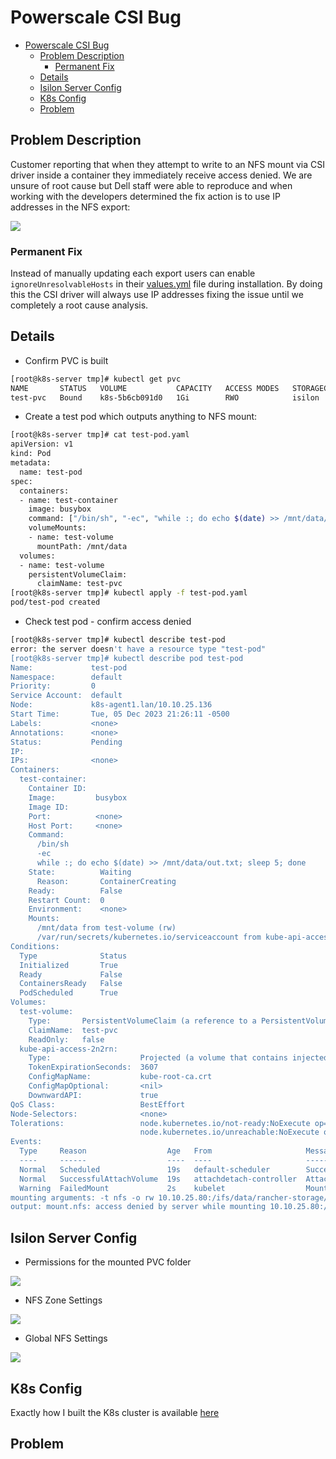# Powerscale CSI Bug

- [Powerscale CSI Bug](#powerscale-csi-bug)
  - [Problem Description](#problem-description)
    - [Permanent Fix](#permanent-fix)
  - [Details](#details)
  - [Isilon Server Config](#isilon-server-config)
  - [K8s Config](#k8s-config)
  - [Problem](#problem)

## Problem Description

Customer reporting that when they attempt to write to an NFS mount via CSI driver inside a container they immediately receive access denied. We are unsure of root cause but Dell staff were able to reproduce and when working with the developers determined the fix action is to use IP addresses in the NFS export:

![](images/2023-12-06-17-37-08.png)

### Permanent Fix

Instead of manually updating each export users can enable `ignoreUnresolvableHosts` in their [values.yml](https://github.com/dell/helm-charts/blob/c48cfd6bcd8390d3671e032672016407c5142f94/charts/csi-isilon/values.yaml#L342) file during installation. By doing this the CSI driver will always use IP addresses fixing the issue until we completely a root cause analysis.

## Details

- Confirm PVC is built

```bash
[root@k8s-server tmp]# kubectl get pvc
NAME       STATUS   VOLUME           CAPACITY   ACCESS MODES   STORAGECLASS   AGE
test-pvc   Bound    k8s-5b6cb091d0   1Gi        RWO            isilon         4h4m
```

- Create a test pod which outputs anything to NFS mount:

```bash
[root@k8s-server tmp]# cat test-pod.yaml
apiVersion: v1
kind: Pod
metadata:
  name: test-pod
spec:
  containers:
  - name: test-container
    image: busybox
    command: ["/bin/sh", "-ec", "while :; do echo $(date) >> /mnt/data/out.txt; sleep 5; done"]
    volumeMounts:
    - name: test-volume
      mountPath: /mnt/data
  volumes:
  - name: test-volume
    persistentVolumeClaim:
      claimName: test-pvc
[root@k8s-server tmp]# kubectl apply -f test-pod.yaml
pod/test-pod created
```

- Check test pod - confirm access denied

```bash
[root@k8s-server tmp]# kubectl describe test-pod
error: the server doesn't have a resource type "test-pod"
[root@k8s-server tmp]# kubectl describe pod test-pod
Name:             test-pod
Namespace:        default
Priority:         0
Service Account:  default
Node:             k8s-agent1.lan/10.10.25.136
Start Time:       Tue, 05 Dec 2023 21:26:11 -0500
Labels:           <none>
Annotations:      <none>
Status:           Pending
IP:
IPs:              <none>
Containers:
  test-container:
    Container ID:
    Image:         busybox
    Image ID:
    Port:          <none>
    Host Port:     <none>
    Command:
      /bin/sh
      -ec
      while :; do echo $(date) >> /mnt/data/out.txt; sleep 5; done
    State:          Waiting
      Reason:       ContainerCreating
    Ready:          False
    Restart Count:  0
    Environment:    <none>
    Mounts:
      /mnt/data from test-volume (rw)
      /var/run/secrets/kubernetes.io/serviceaccount from kube-api-access-2n2rn (ro)
Conditions:
  Type              Status
  Initialized       True
  Ready             False
  ContainersReady   False
  PodScheduled      True
Volumes:
  test-volume:
    Type:       PersistentVolumeClaim (a reference to a PersistentVolumeClaim in the same namespace)
    ClaimName:  test-pvc
    ReadOnly:   false
  kube-api-access-2n2rn:
    Type:                    Projected (a volume that contains injected data from multiple sources)
    TokenExpirationSeconds:  3607
    ConfigMapName:           kube-root-ca.crt
    ConfigMapOptional:       <nil>
    DownwardAPI:             true
QoS Class:                   BestEffort
Node-Selectors:              <none>
Tolerations:                 node.kubernetes.io/not-ready:NoExecute op=Exists for 300s
                             node.kubernetes.io/unreachable:NoExecute op=Exists for 300s
Events:
  Type     Reason                  Age   From                     Message
  ----     ------                  ----  ----                     -------
  Normal   Scheduled               19s   default-scheduler        Successfully assigned default/test-pod to k8s-agent1.lan
  Normal   SuccessfulAttachVolume  19s   attachdetach-controller  AttachVolume.Attach succeeded for volume "k8s-5b6cb091d0"
  Warning  FailedMount             2s    kubelet                  MountVolume.SetUp failed for volume "k8s-5b6cb091d0" : rpc error: code = Unknown desc = mount failed: exit status 32
mounting arguments: -t nfs -o rw 10.10.25.80:/ifs/data/rancher-storage/k8s-5b6cb091d0 /var/lib/kubelet/pods/e1bb5844-f482-4dfa-b4b0-0aa8225a316b/volumes/kubernetes.io~csi/k8s-5b6cb091d0/mount
output: mount.nfs: access denied by server while mounting 10.10.25.80:/ifs/data/rancher-storage/k8s-5b6cb091d0
```

## Isilon Server Config

- Permissions for the mounted PVC folder

![](images/2023-12-06-09-42-34.png)

- NFS Zone Settings

![](images/2023-12-06-09-43-09.png)

- Global NFS Settings

![](images/2023-12-06-09-43-25.png)

## K8s Config

Exactly how I built the K8s cluster is available [here](./README.md)

## Problem 